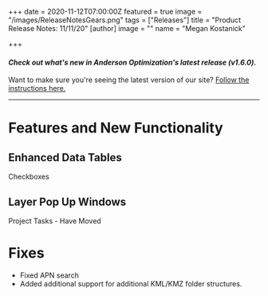 +++
date = 2020-11-12T07:00:00Z
featured = true
image = "/images/ReleaseNotesGears.png"
tags = ["Releases"]
title = "Product Release Notes: 11/11/20"
[author]
image = ""
name = "Megan Kostanick"

+++
#### _Check out what's new in Anderson Optimization's latest release (v1.6.0)._

Want to make sure you're seeing the latest version of our site? [Follow the instructions here.](https://docs.andersonopt.com/Prospect/VersionReleaseNotes/latestversion/ "Get Latest Version")

***

# **Features and New Functionality**

## Enhanced Data Tables 

Checkboxes

## Layer Pop Up Windows

Project Tasks - Have Moved 

# Fixes

* Fixed APN search 
* Added additional support for additional KML/KMZ folder structures.